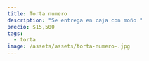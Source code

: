 ```yaml
---
title: Torta numero
description: "Se entrega en caja con moño "
precio: $15,500
tags:
  - torta
image: /assets/assets/torta-numero-.jpg
---
```

